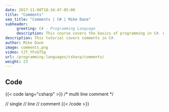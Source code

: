 ```yaml
---
date: 2017-11-08T18:34:47-05:00
title: "Comments"
seo_title: "Comments | C# | Mike Dane"
subheader:
     greeting: C# - Programming Language
     description: This course covers the basics of programming in C#. Work your way through the videos and we'll teach you everything you need to know to start your programming journey!
description: This tutorial covers comments in C#.
author: Mike Dane
image: comments.png
video: tJT_YFvGT5g
url: /programming-languages/csharp/comments/
weight: 23
---
```

## Code

{{< code lang="csharp" >}}
/*
multi
line
comment
*/

// single
// line
// comment
{{< /code >}}